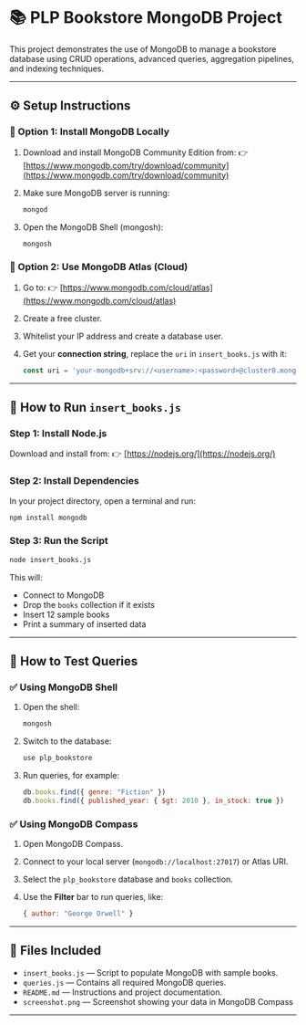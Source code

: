 # 📚 PLP Bookstore MongoDB Project

This project demonstrates the use of MongoDB to manage a bookstore database using CRUD operations, advanced queries, aggregation pipelines, and indexing techniques.

---

## ⚙️ Setup Instructions

### 📌 Option 1: Install MongoDB Locally

1. Download and install MongoDB Community Edition from:
   👉 [https://www.mongodb.com/try/download/community](https://www.mongodb.com/try/download/community)
2. Make sure MongoDB server is running:

   ```bash
   mongod
   ```
3. Open the MongoDB Shell (mongosh):

   ```bash
   mongosh
   ```

### 📌 Option 2: Use MongoDB Atlas (Cloud)

1. Go to: 👉 [https://www.mongodb.com/cloud/atlas](https://www.mongodb.com/cloud/atlas)
2. Create a free cluster.
3. Whitelist your IP address and create a database user.
4. Get your **connection string**, replace the `uri` in `insert_books.js` with it:

   ```js
   const uri = 'your-mongodb+srv://<username>:<password>@cluster0.mongodb.net/';
   ```

---

## 🚀 How to Run `insert_books.js`

### Step 1: Install Node.js

Download and install from:
👉 [https://nodejs.org/](https://nodejs.org/)

### Step 2: Install Dependencies

In your project directory, open a terminal and run:

```bash
npm install mongodb
```

### Step 3: Run the Script

```bash
node insert_books.js
```

This will:

* Connect to MongoDB
* Drop the `books` collection if it exists
* Insert 12 sample books
* Print a summary of inserted data

---

## 🧪 How to Test Queries

### ✅ Using MongoDB Shell

1. Open the shell:

   ```bash
   mongosh
   ```
2. Switch to the database:

   ```js
   use plp_bookstore
   ```
3. Run queries, for example:

   ```js
   db.books.find({ genre: "Fiction" })
   db.books.find({ published_year: { $gt: 2010 }, in_stock: true })
   ```

### ✅ Using MongoDB Compass

1. Open MongoDB Compass.
2. Connect to your local server (`mongodb://localhost:27017`) or Atlas URI.
3. Select the `plp_bookstore` database and `books` collection.
4. Use the **Filter** bar to run queries, like:

   ```js
   { author: "George Orwell" }
   ```

---

## 📁 Files Included

* `insert_books.js` — Script to populate MongoDB with sample books.
* `queries.js` — Contains all required MongoDB queries.
* `README.md` — Instructions and project documentation.
* `screenshot.png` — Screenshot showing your data in MongoDB Compass

---
